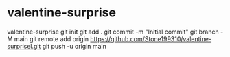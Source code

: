 # valentine-surprise
valentine-surprise
git init
git add .
git commit -m "Initial commit"
git branch -M main
git remote add origin https://github.com/Stone199310/valentine-surprisel.git
git push -u origin main
